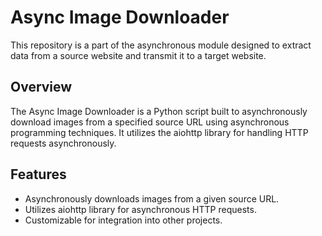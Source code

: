 # Async Image Downloader
This repository is a part of the asynchronous module designed to extract data from a source website and transmit it to a target website.
## Overview
The Async Image Downloader is a Python script built to asynchronously download images from a specified source URL using asynchronous programming techniques. It utilizes the aiohttp library for handling HTTP requests asynchronously.

## Features
- Asynchronously downloads images from a given source URL.
- Utilizes aiohttp library for asynchronous HTTP requests.
- Сustomizable for integration into other projects.